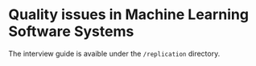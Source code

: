 # Quality issues in Machine Learning Software Systems

The interview guide is avaible under the `/replication` directory.
